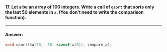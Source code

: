 #### 17. Let `a` be an array of 100 integers. Write a call of `qsort` that sorts only the last 50 elements in `a`. (You don't need to write the comparison function).

---

#### Answer:

```c
void qsort(&a[50], 50, sizeof(a[0]), compare_a);
```
